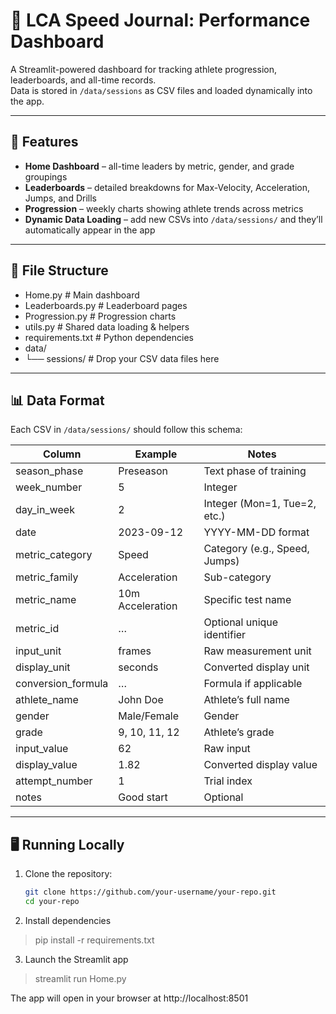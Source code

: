 # 🏃 LCA Speed Journal: Performance Dashboard

A Streamlit-powered dashboard for tracking athlete progression, leaderboards, and all-time records.  
Data is stored in `/data/sessions` as CSV files and loaded dynamically into the app.

---

## 🚀 Features
- **Home Dashboard** – all-time leaders by metric, gender, and grade groupings
- **Leaderboards** – detailed breakdowns for Max-Velocity, Acceleration, Jumps, and Drills
- **Progression** – weekly charts showing athlete trends across metrics
- **Dynamic Data Loading** – add new CSVs into `/data/sessions/` and they’ll automatically appear in the app

---

## 📂 File Structure
- Home.py # Main dashboard
- Leaderboards.py # Leaderboard pages
- Progression.py # Progression charts
- utils.py # Shared data loading & helpers
- requirements.txt # Python dependencies
- data/
 - └── sessions/ # Drop your CSV data files here

---

## 📊 Data Format
Each CSV in `/data/sessions/` should follow this schema:

| Column         | Example         | Notes                                  |
|----------------|-----------------|----------------------------------------|
| season_phase   | Preseason       | Text phase of training                  |
| week_number    | 5               | Integer                                |
| day_in_week    | 2               | Integer (Mon=1, Tue=2, etc.)           |
| date           | 2023-09-12      | YYYY-MM-DD format                      |
| metric_category| Speed           | Category (e.g., Speed, Jumps)          |
| metric_family  | Acceleration    | Sub-category                           |
| metric_name    | 10m Acceleration| Specific test name                     |
| metric_id      | …               | Optional unique identifier             |
| input_unit     | frames          | Raw measurement unit                   |
| display_unit   | seconds         | Converted display unit                 |
| conversion_formula | …           | Formula if applicable                  |
| athlete_name   | John Doe        | Athlete’s full name                    |
| gender         | Male/Female     | Gender                                 |
| grade          | 9, 10, 11, 12   | Athlete’s grade                        |
| input_value    | 62              | Raw input                              |
| display_value  | 1.82            | Converted display value                |
| attempt_number | 1               | Trial index                            |
| notes          | Good start      | Optional                               |

---

## 🖥️ Running Locally
1. Clone the repository:
   ```bash
   git clone https://github.com/your-username/your-repo.git
   cd your-repo
2. Install dependencies
> pip install -r requirements.txt
3. Launch the Streamlit app
> streamlit run Home.py

The app will open in your browser at http://localhost:8501
